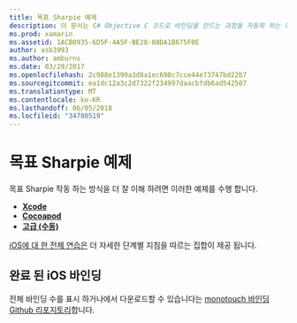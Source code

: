 ```yaml
---
title: 목표 Sharpie 예제
description: 이 문서는 C# Objective C 코드로 바인딩을 만드는 과정을 자동화 하는 데 사용 되는 목표 Sharpie 도구를 사용 하는 방법을 설명 하는 다양 한 설명서를 링크 합니다.
ms.prod: xamarin
ms.assetid: 1ACB0935-6D5F-4A5F-BE28-08DA1B675F0E
author: asb3993
ms.author: amburns
ms.date: 03/29/2017
ms.openlocfilehash: 2c988e1399a3d8a1ec698c7cce44e73747bd22b7
ms.sourcegitcommit: ea1dc12a3c2d7322f234997daacbfdb6ad542507
ms.translationtype: MT
ms.contentlocale: ko-KR
ms.lasthandoff: 06/05/2018
ms.locfileid: "34780519"
---
```

# <a name="objective-sharpie-examples"></a>목표 Sharpie 예제

목표 Sharpie 작동 하는 방식을 더 잘 이해 하려면 이러한 예제를 수행 합니다.

- [**Xcode**](xcode.md)
- [**Cocoapod**](cocoapod.md)
- [**고급 (수동)**](advanced.md)

[iOS에 대 한 전체 연습은](~/ios/platform/binding-objective-c/walkthrough.md) 더 자세한 단계별 지침을 따르는 집합이 제공 됩니다.

## <a name="completed-ios-bindings"></a>완료 된 iOS 바인딩

전체 바인딩 수를 표시 하거나에서 다운로드할 수 있습니다는 [monotouch 바인딩 Github 리포지토리](https://github.com/mono/monotouch-bindings/)합니다.

